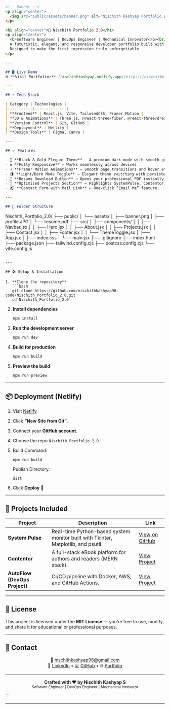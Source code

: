 
```markdown
<!-- Banner -->
<p align="center">
  <img src="public/assets/banner.png" alt="Nischith Kashyap Portfolio Banner" width="100%" />
</p>

<h1 align="center">🚀 Nischith Portfolio 2.0</h1>
<p align="center">
  <b>Software Engineer | DevOps Engineer | Mechanical Innovator</b><br/>
  A futuristic, elegant, and responsive developer portfolio built with <b>React + Vite + Tailwind + Framer Motion</b>.<br/>
  Designed to make the first impression truly unforgettable.
</p>

---

## 🖥️ Live Demo
🌐 **Visit Portfolio:** [nischithkashyap.netlify.app](https://nischithkashyap.netlify.app)

---

## ⚡ Tech Stack

| Category | Technologies |
|-----------|--------------|
| **Frontend** | React.js, Vite, TailwindCSS, Framer Motion |
| **3D & Animations** | Three.js, @react-three/fiber, @react-three/drei |
| **Version Control** | Git, GitHub |
| **Deployment** | Netlify |
| **Design Tools** | Figma, Canva |

---

## ✨ Features

- 🎨 **Black & Gold Elegant Theme** — A premium dark mode with smooth gold highlights  
- ⚙️ **Fully Responsive** — Works seamlessly across devices  
- ⚡ **Framer Motion Animations** — Smooth page transitions and hover effects  
- 🌗 **Light/Dark Mode Toggle** — Elegant theme switching with persistence  
- 💾 **Resume Download Button** — Opens your professional PDF instantly  
- 🧠 **Optimized Projects Section** — Highlights SystemPulse, Contentor, and other key work  
- 📬 **Contact Form with Mail Link** — One-click “Email Me” feature  

---

## 🧩 Folder Structure

```

Nischith_Portfolio_2.0/
├── public/
│   └── assets/
│       ├── banner.png
│       ├── profile.JPG
│       └── resume.pdf
├── src/
│   ├── components/
│   │   ├── Navbar.jsx
│   │   ├── Hero.jsx
│   │   ├── About.jsx
│   │   ├── Projects.jsx
│   │   ├── Contact.jsx
│   │   ├── Footer.jsx
│   │   └── ThemeToggle.jsx
│   ├── App.jsx
│   ├── index.css
│   └── main.jsx
├── .gitignore
├── index.html
├── package.json
├── tailwind.config.cjs
├── postcss.config.cjs
└── vite.config.js

````

---

## 🛠️ Setup & Installation

1. **Clone the repository**
   ```bash
   git clone https://github.com/nischithkashyap98-code/Nischith_Portfolio_2.0.git
   cd Nischith_Portfolio_2.0
````

2. **Install dependencies**

   ```bash
   npm install
   ```

3. **Run the development server**

   ```bash
   npm run dev
   ```

4. **Build for production**

   ```bash
   npm run build
   ```

5. **Preview the build**

   ```bash
   npm run preview
   ```

---

## 📦 Deployment (Netlify)

1. Visit [Netlify](https://www.netlify.com/).
2. Click **“New Site from Git”**.
3. Connect your **GitHub account**.
4. Choose the repo `Nischith_Portfolio_2.0`.
5. Build Command:

   ```
   npm run build
   ```

   Publish Directory:

   ```
   dist
   ```
6. Click **Deploy** 🚀

---

## 📁 Projects Included

| Project                       | Description                                                                       | Link                                                                    |
| ----------------------------- | --------------------------------------------------------------------------------- | ----------------------------------------------------------------------- |
| **System Pulse**              | Real-time Python-based system monitor built with Tkinter, Matplotlib, and psutil. | [View on GitHub](https://github.com/nischithkashyap98-code/SystemPulse) |
| **Contentor**                 | A full-stack eBook platform for authors and readers (MERN stack).                 | [View Project](#)                                                       |
| **AutoFlow (DevOps Project)** | CI/CD pipeline with Docker, AWS, and GitHub Actions.                              | [View Project](#)                                                       |

---

## 📜 License

This project is licensed under the **MIT License** — you’re free to use, modify, and share it for educational or professional purposes.

---

## 💬 Contact

<p align="center">
📧 <a href="mailto:nischithkashyap98@gmail.com">nischithkashyap98@gmail.com</a>  
<br/>
💼 <a href="https://www.linkedin.com/in/nischith-kashyap-s-aa413a389" target="_blank">LinkedIn</a> • 
💻 <a href="https://github.com/nischithkashyap98-code" target="_blank">GitHub</a> • 
🌐 <a href="https://nischithkashyap.netlify.app" target="_blank">Portfolio</a>
</p>

---

<p align="center">
  <b>Crafted with ❤️ by Nischith Kashyap S</b><br/>
  <sub>Software Engineer | DevOps Engineer | Mechanical Innovator</sub>
</p>
```

---

